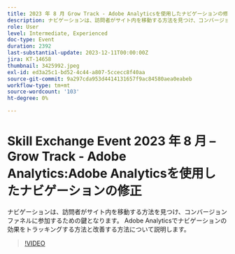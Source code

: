 ```yaml
---
title: 2023 年 8 月 Grow Track - Adobe Analyticsを使用したナビゲーションの修正
description: ナビゲーションは、訪問者がサイト内を移動する方法を見つけ、コンバージョンファネルに参加するための鍵となります。 Adobe Analyticsでナビゲーションの効果をトラッキングする方法と改善する方法について説明します。
role: User
level: Intermediate, Experienced
doc-type: Event
duration: 2392
last-substantial-update: 2023-12-11T00:00:00Z
jira: KT-14658
thumbnail: 3425992.jpeg
exl-id: ed3a25c1-bd52-4c44-a807-5ccecc8f40aa
source-git-commit: 9a297cda953d4414131657f9ac84580aea0eabeb
workflow-type: tm+mt
source-wordcount: '103'
ht-degree: 0%

---
```


# Skill Exchange Event 2023 年 8 月 – Grow Track - Adobe Analytics:Adobe Analyticsを使用したナビゲーションの修正

ナビゲーションは、訪問者がサイト内を移動する方法を見つけ、コンバージョンファネルに参加するための鍵となります。 Adobe Analyticsでナビゲーションの効果をトラッキングする方法と改善する方法について説明します。

>[!VIDEO](https://video.tv.adobe.com/v/3457368/?learn=on&captions=jpn)
